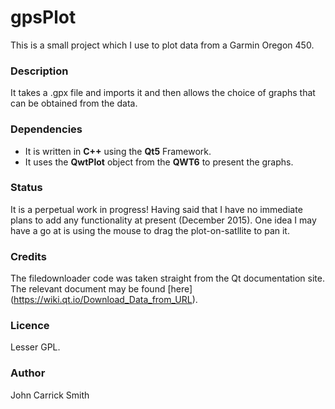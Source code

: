 # gpsPlot

This is a small project which I use to plot data from a Garmin 
Oregon 450.

### Description
It takes a .gpx file and imports it and then allows the choice
of graphs that can be obtained from the data.

### Dependencies
* It is written in __C++__ using the **Qt5** Framework.
* It uses the __QwtPlot__ object from the **QWT6** to present the graphs.

### Status
It is a perpetual work in progress! Having said that I have no immediate
plans to add any functionality at present (December 2015).
One idea I may have a go at is using the mouse to drag the plot-on-satllite 
to pan it.

### Credits
The filedownloader code was taken straight from the Qt documentation site.
The relevant document may be found [here] (https://wiki.qt.io/Download_Data_from_URL).

### Licence
Lesser GPL. 

### Author
John Carrick Smith 